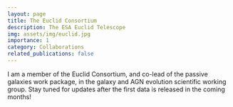 ```yaml
---
layout: page
title: The Euclid Consortium
description: The ESA Euclid Telescope
img: assets/img/euclid.jpg
importance: 1
category: Collaborations
related_publications: false
---
```


I am a member of the Euclid Consortium, and co-lead of the passive galaxies work package, in the galaxy and AGN evolution scientific working group. Stay tuned for updates after the first data is released in the coming months!

